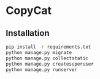 # CopyCat

## Installation

```bash
pip install -r requirements.txt
python manage.py migrate
python manage.py collectstatic
python manage.py createsuperuser
python manage.py runserver
```
